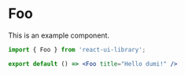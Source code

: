 # Foo

This is an example component.

```jsx
import { Foo } from 'react-ui-library';

export default () => <Foo title="Hello dumi!" />
```
